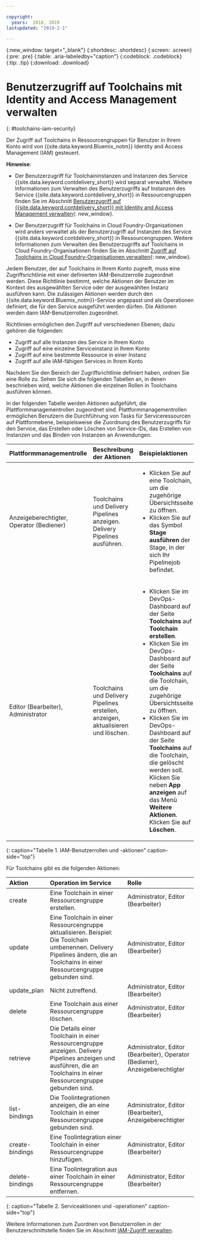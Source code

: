 ```yaml
---

copyright:
  years:  2018, 2019
lastupdated: "2019-2-1"

---
```


{:new_window: target="_blank"}
{:shortdesc: .shortdesc}
{:screen: .screen}
{:pre: .pre}
{:table: .aria-labeledby="caption"}
{:codeblock: .codeblock}
{:tip: .tip}
{:download: .download}


# Benutzerzugriff auf Toolchains mit Identity and Access Management verwalten
{: #toolchains-iam-security}

Der Zugriff auf Toolchains in Ressourcengruppen für Benutzer in Ihrem Konto wird von {{site.data.keyword.Bluemix_notm}} Identity and Access Management (IAM) gesteuert. 

**Hinweise**: 

* Der Benutzerzugriff für Toolchaininstanzen und Instanzen des Service {{site.data.keyword.contdelivery_short}} wird separat verwaltet. Weitere Informationen zum Verwalten des Benutzerzugriffs auf Instanzen des Service {{site.data.keyword.contdelivery_short}} in Ressourcengruppen finden Sie im Abschnitt [Benutzerzugriff auf {{site.data.keyword.contdelivery_short}} mit Identity and Access Management verwalten](/docs/services/ContinuousDelivery?topic=ContinuousDelivery-cd-iam-security){: new_window}.

* Der Benutzerzugriff für Toolchains in Cloud Foundry-Organisationen wird anders verwaltet als der Benutzerzugriff auf Instanzen des Service {{site.data.keyword.contdelivery_short}} in Ressourcengruppen. Weitere Informationen zum Verwalten des Benutzerzugriffs auf Toolchains in Cloud Foundry-Organisationen finden Sie im Abschnitt [Zugriff auf Toolchains in Cloud Foundry-Organisationen verwalten](/docs/services/ContinuousDelivery?topic=ContinuousDelivery-toolchains-using#managing_access_orgs){: new_window}.

Jedem Benutzer, der auf Toolchains in Ihrem Konto zugreift, muss eine Zugriffsrichtlinie mit einer definierten IAM-Benutzerrolle zugeordnet werden. Diese Richtlinie bestimmt, welche Aktionen der Benutzer im Kontext des ausgewählten Service oder der ausgewählten Instanz ausführen kann. Die zulässigen Aktionen werden durch den {{site.data.keyword.Bluemix_notm}}-Service angepasst und als Operationen definiert, die für den Service ausgeführt werden dürfen. Die Aktionen werden dann IAM-Benutzerrollen zugeordnet.

Richtlinien ermöglichen den Zugriff auf verschiedenen Ebenen; dazu gehören die folgenden: 

* Zugriff auf alle Instanzen des Service in Ihrem Konto
* Zugriff auf eine einzelne Serviceinstanz in Ihrem Konto
* Zugriff auf eine bestimmte Ressource in einer Instanz
* Zugriff auf alle IAM-fähigen Services in Ihrem Konto

Nachdem Sie den Bereich der Zugriffsrichtlinie definiert haben, ordnen Sie eine Rolle zu. Sehen Sie sich die folgenden Tabellen an, in denen beschrieben wird, welche Aktionen die einzelnen Rollen in Toolchains ausführen können.

In der folgenden Tabelle werden Aktionen aufgeführt, die Plattformmanagementrollen zugeordnet sind. Plattformmanagementrollen ermöglichen Benutzern die Durchführung von Tasks für Serviceressourcen auf Plattformebene, beispielsweise die Zuordnung des Benutzerzugriffs für den Service, das Erstellen oder Löschen von Service-IDs, das Erstellen von Instanzen und das Binden von Instanzen an Anwendungen.

| Plattformmanagementrolle | Beschreibung der Aktionen | Beispielaktionen|
|:-----------------|:-----------------|:-----------------|
| Anzeigeberechtigter, Operator (Bediener) | Toolchains und Delivery Pipelines anzeigen. Delivery Pipelines ausführen. | <ul><li>Klicken Sie auf eine Toolchain, um die zugehörige Übersichtsseite zu öffnen.</li><li>Klicken Sie auf das Symbol **Stage ausführen** der Stage, in der sich Ihr Pipelinejob befindet.</li></ul> |
| Editor (Bearbeiter), Administrator | Toolchains und Delivery Pipelines erstellen, anzeigen, aktualisieren und löschen. |<ul><li>Klicken Sie im DevOps-Dashboard auf der Seite **Toolchains** auf **Toolchain erstellen**.</li><li>Klicken Sie im DevOps-Dashboard auf der Seite **Toolchains** auf die Toolchain, um die zugehörige Übersichtsseite zu öffnen.</li><li>Klicken Sie im DevOps-Dashboard auf der Seite **Toolchains** auf die Toolchain, die gelöscht werden soll. Klicken Sie neben **App anzeigen** auf das Menü **Weitere Aktionen**. Klicken Sie auf **Löschen**.</li></ul> |
{: caption="Tabelle 1. IAM-Benutzerrollen und -aktionen" caption-side="top"}

 Für Toolchains gibt es die folgenden Aktionen:

| Aktion | Operation im Service | Rolle
|:-----------------|:-----------------|:--------------|
| create | Eine Toolchain in einer Ressourcengruppe erstellen. | Administrator, Editor (Bearbeiter) |
| update | Eine Toolchain in einer Ressourcengruppe aktualisieren. Beispiel: Die Toolchain umbenennen. Delivery Pipelines ändern, die an Toolchains in einer Ressourcengruppe gebunden sind. | Administrator, Editor (Bearbeiter) |
| update_plan | Nicht zutreffend. | Administrator, Editor (Bearbeiter) |
| delete | Eine Toolchain aus einer Ressourcengruppe löschen. | Administrator, Editor (Bearbeiter) |
| retrieve | Die Details einer Toolchain in einer Ressourcengruppe anzeigen. Delivery Pipelines anzeigen und ausführen, die an Toolchains in einer Ressourcengruppe gebunden sind. | Administrator, Editor (Bearbeiter), Operator (Bediener), Anzeigeberechtigter |
| list-bindings | Die Toolintegrationen anzeigen, die an eine Toolchain in einer Ressourcengruppe gebunden sind. | Administrator, Editor (Bearbeiter), Anzeigeberechtigter |
| create-bindings | Eine Toolintegration einer Toolchain in einer Ressourcengruppe hinzufügen. | Administrator, Editor (Bearbeiter) |
| delete-bindings | Eine Toolintegration aus einer Toolchain in einer Ressourcengruppe entfernen. | Administrator, Editor (Bearbeiter) |
{: caption="Tabelle 2. Serviceaktionen und -operationen" caption-side="top"}

Weitere Informationen zum Zuordnen von Benutzerrollen in der Benutzerschnittstelle finden Sie im Abschnitt [IAM-Zugriff verwalten](/docs/iam?topic=iam-iammanidaccser).

<!--This link is not live in production yet. Use https://console.bluemix.net/docs/iam/iamusermanage.html#iamusermanage until the link above is available in production.-->
